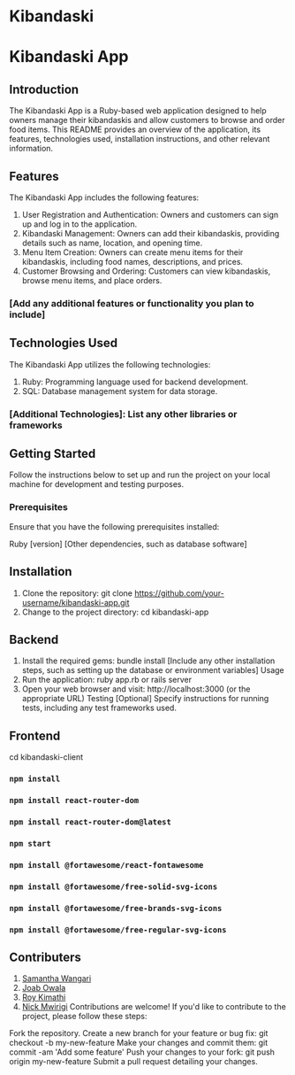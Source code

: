 # Kibandaski

# Kibandaski App

## Introduction

The Kibandaski App is a Ruby-based web application designed to help owners manage their kibandaskis and allow customers to browse and order food items. This README provides an overview of the application, its features, technologies used, installation instructions, and other relevant information.

## Features

The Kibandaski App includes the following features:

1. User Registration and Authentication: Owners and customers can sign up and log in to the application.
2. Kibandaski Management: Owners can add their kibandaskis, providing details such as name, location, and opening time.
3. Menu Item Creation: Owners can create menu items for their kibandaskis, including food names, descriptions, and prices.
4. Customer Browsing and Ordering: Customers can view kibandaskis, browse menu items, and place orders.

### [Add any additional features or functionality you plan to include]

## Technologies Used

The Kibandaski App utilizes the following technologies:

1. Ruby: Programming language used for backend development.
2. SQL: Database management system for data storage.

### [Additional Technologies]: List any other libraries or frameworks

## Getting Started

Follow the instructions below to set up and run the project on your local machine for development and testing purposes.

### Prerequisites
Ensure that you have the following prerequisites installed:

Ruby [version]
[Other dependencies, such as database software]

## Installation

1. Clone the repository: git clone https://github.com/your-username/kibandaski-app.git
2. Change to the project directory: cd kibandaski-app

## Backend
1. Install the required gems: bundle install
[Include any other installation steps, such as setting up the database or environment variables]
Usage
2. Run the application: ruby app.rb or rails server
3. Open your web browser and visit: http://localhost:3000 (or the appropriate URL)
Testing
[Optional] Specify instructions for running tests, including any test frameworks used.

## Frontend

cd kibandaski-client

### `npm install`

### `npm install react-router-dom`

### `npm install react-router-dom@latest`

### `npm start`

###  `npm install @fortawesome/react-fontawesome` 

### `npm install @fortawesome/free-solid-svg-icons`

### `npm install @fortawesome/free-brands-svg-icons`

### `npm install @fortawesome/free-regular-svg-icons`



## Contributers
1. [Samantha Wangari](https://github.com/WANGAR1)
2. [Joab Owala](https://github.com/JoabOwala)
3. [Roy Kimathi](https://github.com/kimathi72)
4. [Nick Mwirigi](https://github.com/MW1R1)
Contributions are welcome! If you'd like to contribute to the project, please follow these steps:

Fork the repository.
Create a new branch for your feature or bug fix: git checkout -b my-new-feature
Make your changes and commit them: git commit -am 'Add some feature'
Push your changes to your fork: git push origin my-new-feature
Submit a pull request detailing your changes.
